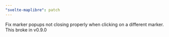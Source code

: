 ```yaml
---
"svelte-maplibre": patch
---
```


Fix marker popups not closing properly when clicking on a different marker. This broke in v0.9.0
